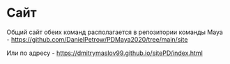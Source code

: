 # Сайт
Общий сайт обеих команд располагается в репозитории команды Maya - https://github.com/DanielPetrow/PDMaya2020/tree/main/site

Или по адресу - https://dmitrymaslov99.github.io/sitePD/index.html
